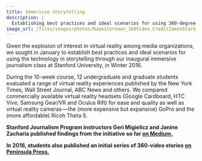 ```yaml
---
title: Immersive Storytelling
description: |
  Establishing best practices and ideal scenarios for using 360-degree video and virtual reality technology in immersive storytelling.
image_url: /files/images/photos/NaomiCornman_360Video_CreditJamieStark.jpg
---
```


Given the explosion of interest in virtual reality among media organizations, we sought in January to establish best practices and ideal scenarios for using the technology in storytelling through our inaugural immersive journalism class at Stanford University, in Winter 2016.

During the 10-week course, 12 undergraduate and graduate students evaluated a range of virtual reality experiences published by the New York Times, Wall Street Journal, ABC News and others. We compared commercially available virtual reality headsets (Google Cardboard, HTC Vive, Samsung Gear/VR and Oculus Rift) for ease and quality as well as virtual reality cameras — the (more expensive but expansive) GoPro and the (more affordable) Ricoh Theta S.

**Stanford Journalism Program instructors Geri Migielicz and Janine Zacharia published findings from the initiative so far [on Medium.](https://medium.com/@StanfordJournalism/stanford-journalism-programs-guide-to-using-virtual-reality-for-storytelling-dos-don-ts-f6ca15c7ef3c#.mzhjl7fzr)**

**In 2016, students also published an initial series of 360-video stories [on Peninsula Press.](http://peninsulapress.com/2016/06/14/immersive-bay-sports-and-hobbies-in-360-video/)**